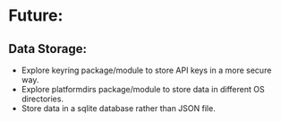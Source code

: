 # Future:
## Data Storage:
- Explore keyring package/module to store API keys in a more secure way.
- Explore platformdirs package/module to store data in different OS directories.
- Store data in a sqlite database rather than JSON file.